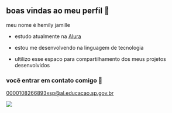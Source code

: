 ## boas vindas ao meu perfil 🤎

meu nome é hemily jamille


- estudo atualmente na [Alura](https://www.alura.com.br)

- estou me desenvolvendo na linguagem de tecnologia

- ultilizo esse espaco para compartilhamento dos meus projetos desenvolvidos

 ### você entrar em contato comigo 📧

 0000108266893xsp@al.educacao.sp.gov.br


![](https://media1.tenor.com/m/lsjje1oLSl0AAAAd/i-love-you-too.gif)
